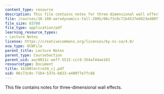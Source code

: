 ```yaml
---
content_type: resource
description: This file contains notes for three-dimensional wall effects.
file: /courses/16-100-aerodynamics-fall-2005/06c73c0c71b4537eb023e400f7e7fc68_16100lectre34_cj.pdf
file_size: 83780
file_type: application/pdf
learning_resource_types:
- Lecture Notes
license: https://creativecommons.org/licenses/by-nc-sa/4.0/
ocw_type: OCWFile
parent_title: Lecture Notes
parent_type: CourseSection
parent_uid: aac0011c-aef7-5515-ccc9-354af44ae163
resourcetype: Document
title: 16100lectre34_cj.pdf
uid: 06c73c0c-71b4-537e-b023-e400f7e7fc68
---
```

This file contains notes for three-dimensional wall effects.